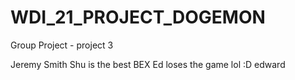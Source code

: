 # WDI_21_PROJECT_DOGEMON
Group Project - project 3

Jeremy Smith
Shu is the best
BEX
Ed loses the game lol :D
edward
